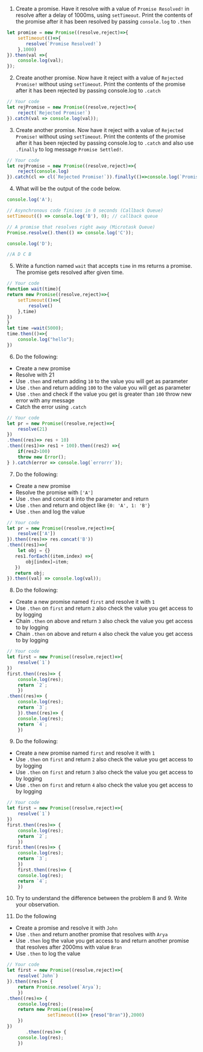 1. Create a promise. Have it resolve with a value of `Promise Resolved!` in resolve after a delay of 1000ms, using `setTimeout`. Print the contents of the promise after it has been resolved by passing `console.log` to `.then`

```js
let promise = new Promise((resolve,reject)=>{
    setTimeout(()=>{
       resolve(`Promise Resolved!`)
    },1000)
}).then(val =>{
    console.log(val);
});
```

2. Create another promise. Now have it reject with a value of `Rejected Promise!` without using `setTimeout`. Print the contents of the promise after it has been rejected by passing console.log to `.catch`

```js
// Your code
let rejPromise = new Promise((resolve,reject)=>{
    reject(`Rejected Promise!`)
}).catch(val => console.log(val));
```

3. Create another promise. Now have it reject with a value of `Rejected Promise!` without using `setTimeout`. Print the contents of the promise after it has been rejected by passing console.log to `.catch` and also use `.finally` to log message `Promise Settled!`.

```js
// Your code
let rejPromise = new Promise((resolve,reject)=>{
    reject(console.log)
}).catch(cl => cl(`Rejected Promise!`)).finally(()=>console.log(`Promise Settled!`));
```

4. What will be the output of the code below.

```js
console.log('A');

// Asynchronous code finises in 0 seconds (Callback Queue)
setTimeout(() => console.log('B'), 0); // callback queue

// A promise that resolves right away (Microtask Queue)
Promise.resolve().then(() => console.log('C'));

console.log('D');

//A D C B
```

5. Write a function named `wait` that accepts `time` in ms returns a promise. The promise gets resolved after given time.

```js
// Your code
function wait(time){
return new Promise((resolve,reject)=>{
    setTimeout(()=>{
        resolve()
    },time)
})
}
let time =wait(5000); 
time.then(()=>{
    console.log("hello");
})
```

6. Do the following:

- Create a new promise
- Resolve with 21
- Use `.then` and return adding `10` to the value you will get as parameter
- Use `.then` and return adding `100` to the value you will get as parameter
- Use `.then` and check if the value you get is greater than `100` throw new error with any message
- Catch the error using `.catch`

```js
// Your code
let pr = new Promise((resolve,reject)=>{
    resolve(21)
})
.then((res)=> res + 10)
.then((res1)=> res1 + 100).then((res2) =>{
    if(res2>100)
    throw new Error();
} ).catch(error => console.log(`errorrr`));
```

7. Do the following:

- Create a new promise
- Resolve the promise with `['A']`
- Use `.then` and concat `B` into the parameter and return
- Use `.then` and return and object like `{0: 'A', 1: 'B'}`
- Use `.then` and log the value

```js
// Your code
let pr = new Promise((resolve,reject)=>{
    resolve(['A'])
}).then((res)=> res.concat('B'))
.then((res1)=>{
    let obj = {} 
   res1.forEach((item,index) =>{
       obj[index]=item;
   })
   return obj;
}).then((val) => console.log(val));
```

8. Do the following:

- Create a new promise named `first` and resolve it with `1`
- Use `.then` on `first` and return `2` also check the value you get access to by logging
- Chain `.then` on above and return `3` also check the value you get access to by logging
- Chain `.then` on above and return `4` also check the value you get access to by logging

```js
// Your code
let first = new Promise((resolve,reject)=>{
    resolve(`1`)
})
first.then((res)=> {
    console.log(res);
    return `2`;
    })
.then((res)=> {
    console.log(res);
    return `3`;
    }).then((res)=> {
    console.log(res);
    return `4`;
    })
```

9. Do the following:

- Create a new promise named `first` and resolve it with `1`
- Use `.then` on `first` and return `2` also check the value you get access to by logging
- Use `.then` on `first` and return `3` also check the value you get access to by logging
- Use `.then` on `first` and return `4` also check the value you get access to by logging

```js
// Your code
let first = new Promise((resolve,reject)=>{
    resolve(`1`)
})
first.then((res)=> {
    console.log(res);
    return `2`;
    })
first.then((res)=> {
    console.log(res);
    return `3`;
    })
    first.then((res)=> {
    console.log(res);
    return `4`;
    })
```

10. Try to understand the difference between the problem 8 and 9. Write your observation.

11. Do the following

- Create a promise and resolve it with `John`
- Use `.then` and return another promise that resolves with `Arya`
- Use `.then` log the value you get access to and return another promise that resolves after 2000ms with value `Bran`
- Use `.then` to log the value

```js
// Your code
let first = new Promise((resolve,reject)=>{
    resolve(`John`)
}).then((res)=> {
    return Promise.resolve(`Arya`);
    })
.then((res)=> {
    console.log(res);
    return new Promise((reso)=>{
               setTimeout(()=> {reso("Bran")},2000) 
    })
})
       .then((res)=> {
    console.log(res);
    })
```
